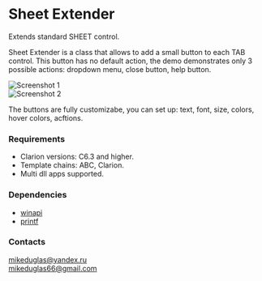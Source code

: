 # Sheet Extender
Extends standard SHEET control.

Sheet Extender is a class that allows to add a small button to each TAB control. This button has no default action, the demo demonstrates
only 3 possible actions: dropdown menu, close button, help button.

![Screenshot 1](https://github.com/mikeduglas/SheetExtender/blob/master/se_demo_1.png?raw=true)  
![Screenshot 2](https://github.com/mikeduglas/SheetExtender/blob/master/se_demo_2.png?raw=true)  

The buttons are fully customizabe, you can set up: text, font, size, colors, hover colors, acftions.

### Requirements
- Clarion versions: C6.3 and higher.
- Template chains: ABC, Clarion.
- Multi dll apps supported.

### Dependencies
- [winapi](https://github.com/mikeduglas/winapi)
- [printf](https://github.com/mikeduglas/printf)

### Contacts
mikeduglas@yandex.ru  
mikeduglas66@gmail.com  